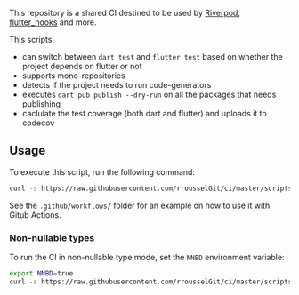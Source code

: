 This repository is a shared CI destined to be used by [Riverpod](https://github.com/rrousselGit/river_pod), [flutter_hooks](https://github.com/rrousselGit/flutter_hooks) and more.

This scripts:

- can switch between `dart test` and `flutter test` based on whether the project depends on flutter or not
- supports mono-repositories
- detects if the project needs to run code-generators
- executes `dart pub publish --dry-run` on all the packages that needs publishing
- caclulate the test coverage (both dart and flutter) and uploads it to codecov

## Usage

To execute this script, run the following command:

```sh
curl -s https://raw.githubusercontent.com/rrousselGit/ci/master/scripts/ci.sh | bash
```

See the `.github/workflows/` folder for an example on how to use it with Gitub Actions.

### Non-nullable types

To run the CI in non-nullable type mode, set the `NNBD` environment variable:

```sh
export NNBD=true
curl -s https://raw.githubusercontent.com/rrousselGit/ci/master/scripts/ci.sh | bash
```